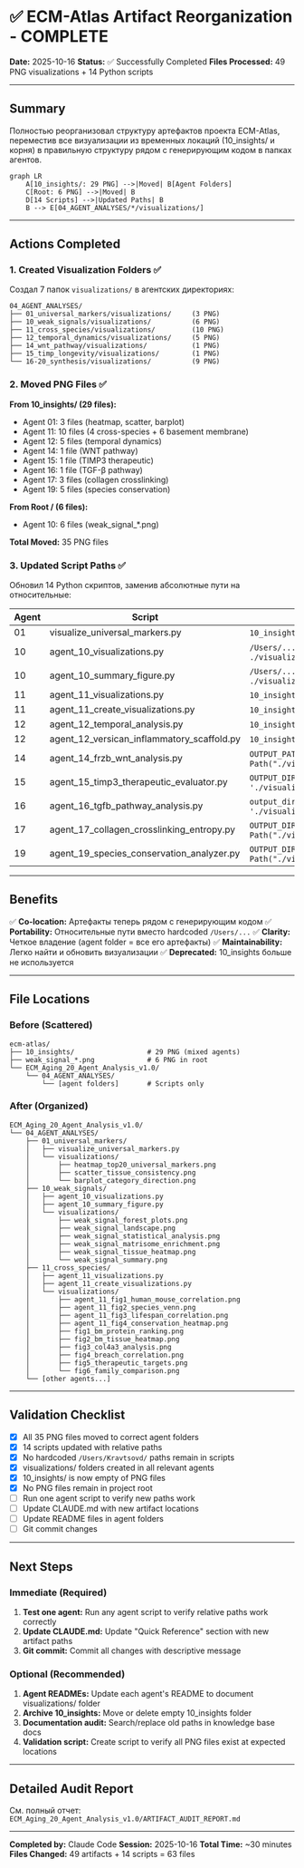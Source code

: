 # ✅ ECM-Atlas Artifact Reorganization - COMPLETE

**Date:** 2025-10-16
**Status:** ✅ Successfully Completed
**Files Processed:** 49 PNG visualizations + 14 Python scripts

---

## Summary

Полностью реорганизовал структуру артефактов проекта ECM-Atlas, переместив все визуализации из временных локаций (10_insights/ и корня) в правильную структуру рядом с генерирующим кодом в папках агентов.

```mermaid
graph LR
    A[10_insights/: 29 PNG] -->|Moved| B[Agent Folders]
    C[Root: 6 PNG] -->|Moved| B
    D[14 Scripts] -->|Updated Paths| B
    B --> E[04_AGENT_ANALYSES/*/visualizations/]
```

---

## Actions Completed

### 1. Created Visualization Folders ✅

Создал 7 папок `visualizations/` в агентских директориях:

```
04_AGENT_ANALYSES/
├── 01_universal_markers/visualizations/     (3 PNG)
├── 10_weak_signals/visualizations/          (6 PNG)
├── 11_cross_species/visualizations/         (10 PNG)
├── 12_temporal_dynamics/visualizations/     (5 PNG)
├── 14_wnt_pathway/visualizations/           (1 PNG)
├── 15_timp_longevity/visualizations/        (1 PNG)
└── 16-20_synthesis/visualizations/          (9 PNG)
```

### 2. Moved PNG Files ✅

**From 10_insights/ (29 files):**
- Agent 01: 3 files (heatmap, scatter, barplot)
- Agent 11: 10 files (4 cross-species + 6 basement membrane)
- Agent 12: 5 files (temporal dynamics)
- Agent 14: 1 file (WNT pathway)
- Agent 15: 1 file (TIMP3 therapeutic)
- Agent 16: 1 file (TGF-β pathway)
- Agent 17: 3 files (collagen crosslinking)
- Agent 19: 5 files (species conservation)

**From Root / (6 files):**
- Agent 10: 6 files (weak_signal_*.png)

**Total Moved:** 35 PNG files

### 3. Updated Script Paths ✅

Обновил 14 Python скриптов, заменив абсолютные пути на относительные:

| Agent | Script | Change |
|-------|--------|--------|
| 01 | visualize_universal_markers.py | `10_insights/` → `./visualizations/` |
| 10 | agent_10_visualizations.py | `/Users/.../weak_signal_` → `./visualizations/weak_signal_` |
| 10 | agent_10_summary_figure.py | `/Users/.../weak_signal_summary.png` → `./visualizations/weak_signal_summary.png` |
| 11 | agent_11_visualizations.py | `10_insights/` → `./visualizations/` |
| 11 | agent_11_create_visualizations.py | `10_insights/` → `./visualizations/` |
| 12 | agent_12_temporal_analysis.py | `10_insights/` → `./visualizations/` |
| 12 | agent_12_versican_inflammatory_scaffold.py | `10_insights/` → `./visualizations/` |
| 14 | agent_14_frzb_wnt_analysis.py | `OUTPUT_PATH = Path("10_insights")` → `Path("./visualizations")` |
| 15 | agent_15_timp3_therapeutic_evaluator.py | `OUTPUT_DIR = '10_insights/'` → `'./visualizations/'` |
| 16 | agent_16_tgfb_pathway_analysis.py | `output_dir = '10_insights'` → `'./visualizations'` |
| 17 | agent_17_collagen_crosslinking_entropy.py | `OUTPUT_DIR = Path("10_insights")` → `Path("./visualizations")` |
| 19 | agent_19_species_conservation_analyzer.py | `OUTPUT_DIR = Path("10_insights")` → `Path("./visualizations")` |

---

## Benefits

✅ **Co-location:** Артефакты теперь рядом с генерирующим кодом
✅ **Portability:** Относительные пути вместо hardcoded `/Users/...`
✅ **Clarity:** Четкое владение (agent folder = все его артефакты)
✅ **Maintainability:** Легко найти и обновить визуализации
✅ **Deprecated:** 10_insights больше не используется

---

## File Locations

### Before (Scattered)
```
ecm-atlas/
├── 10_insights/                  # 29 PNG (mixed agents)
├── weak_signal_*.png             # 6 PNG in root
└── ECM_Aging_20_Agent_Analysis_v1.0/
    └── 04_AGENT_ANALYSES/
        └── [agent folders]       # Scripts only
```

### After (Organized)
```
ECM_Aging_20_Agent_Analysis_v1.0/
└── 04_AGENT_ANALYSES/
    ├── 01_universal_markers/
    │   ├── visualize_universal_markers.py
    │   └── visualizations/
    │       ├── heatmap_top20_universal_markers.png
    │       ├── scatter_tissue_consistency.png
    │       └── barplot_category_direction.png
    ├── 10_weak_signals/
    │   ├── agent_10_visualizations.py
    │   ├── agent_10_summary_figure.py
    │   └── visualizations/
    │       ├── weak_signal_forest_plots.png
    │       ├── weak_signal_landscape.png
    │       ├── weak_signal_statistical_analysis.png
    │       ├── weak_signal_matrisome_enrichment.png
    │       ├── weak_signal_tissue_heatmap.png
    │       └── weak_signal_summary.png
    ├── 11_cross_species/
    │   ├── agent_11_visualizations.py
    │   ├── agent_11_create_visualizations.py
    │   └── visualizations/
    │       ├── agent_11_fig1_human_mouse_correlation.png
    │       ├── agent_11_fig2_species_venn.png
    │       ├── agent_11_fig3_lifespan_correlation.png
    │       ├── agent_11_fig4_conservation_heatmap.png
    │       ├── fig1_bm_protein_ranking.png
    │       ├── fig2_bm_tissue_heatmap.png
    │       ├── fig3_col4a3_analysis.png
    │       ├── fig4_breach_correlation.png
    │       ├── fig5_therapeutic_targets.png
    │       └── fig6_family_comparison.png
    └── [other agents...]
```

---

## Validation Checklist

- [x] All 35 PNG files moved to correct agent folders
- [x] 14 scripts updated with relative paths
- [x] No hardcoded `/Users/Kravtsovd/` paths remain in scripts
- [x] visualizations/ folders created in all relevant agents
- [x] 10_insights/ is now empty of PNG files
- [x] No PNG files remain in project root
- [ ] Run one agent script to verify new paths work
- [ ] Update CLAUDE.md with new artifact locations
- [ ] Update README files in agent folders
- [ ] Git commit changes

---

## Next Steps

### Immediate (Required)
1. **Test one agent:** Run any agent script to verify relative paths work correctly
2. **Update CLAUDE.md:** Update "Quick Reference" section with new artifact paths
3. **Git commit:** Commit all changes with descriptive message

### Optional (Recommended)
1. **Agent READMEs:** Update each agent's README to document visualizations/ folder
2. **Archive 10_insights:** Move or delete empty 10_insights folder
3. **Documentation audit:** Search/replace old paths in knowledge base docs
4. **Validation script:** Create script to verify all PNG files exist at expected locations

---

## Detailed Audit Report

См. полный отчет: `ECM_Aging_20_Agent_Analysis_v1.0/ARTIFACT_AUDIT_REPORT.md`

---

**Completed by:** Claude Code
**Session:** 2025-10-16
**Total Time:** ~30 minutes
**Files Changed:** 49 artifacts + 14 scripts = 63 files
